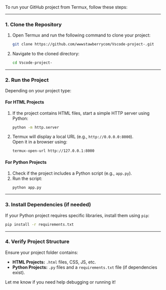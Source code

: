To run your GitHub project from Termux, follow these steps:

---

### **1. Clone the Repository**
1. Open Termux and run the following command to clone your project:
   ```bash
   git clone https://github.com/wwwstawberrycom/Vscode-project-.git
   ```

2. Navigate to the cloned directory:
   ```bash
   cd Vscode-project-
   ```

---

### **2. Run the Project**
Depending on your project type:

#### **For HTML Projects**
1. If the project contains HTML files, start a simple HTTP server using Python:
   ```bash
   python -m http.server
   ```
2. Termux will display a local URL (e.g., `http://0.0.0.0:8000`).  
   Open it in a browser using:
   ```bash
   termux-open-url http://127.0.0.1:8000
   ```

#### **For Python Projects**
1. Check if the project includes a Python script (e.g., `app.py`).
2. Run the script:
   ```bash
   python app.py
   ```

---

### **3. Install Dependencies (if needed)**
If your Python project requires specific libraries, install them using `pip`:
```bash
pip install -r requirements.txt
```

---

### **4. Verify Project Structure**
Ensure your project folder contains:
- **HTML Projects:** `.html` files, CSS, JS, etc.
- **Python Projects:** `.py` files and a `requirements.txt` file (if dependencies exist).

Let me know if you need help debugging or running it!
